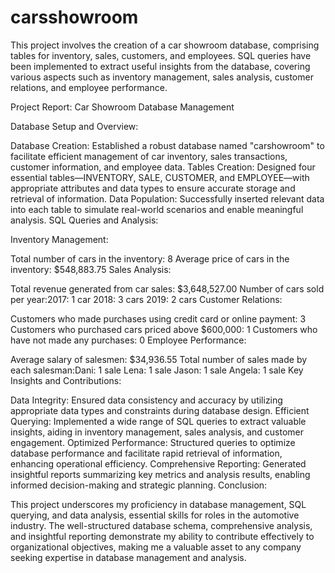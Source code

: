 # carsshowroom
This project involves the creation of a car showroom database, comprising tables for inventory, sales, customers, and employees. SQL queries have been implemented to extract useful insights from the database, covering various aspects such as inventory management, sales analysis, customer relations, and employee performance.



Project Report: Car Showroom Database Management

Database Setup and Overview:

Database Creation: Established a robust database named "carshowroom" to facilitate efficient management of car inventory, sales transactions, customer information, and employee data.
Tables Creation: Designed four essential tables—INVENTORY, SALE, CUSTOMER, and EMPLOYEE—with appropriate attributes and data types to ensure accurate storage and retrieval of information.
Data Population: Successfully inserted relevant data into each table to simulate real-world scenarios and enable meaningful analysis.
SQL Queries and Analysis:

Inventory Management:

Total number of cars in the inventory: 8
Average price of cars in the inventory: $548,883.75
Sales Analysis:

Total revenue generated from car sales: $3,648,527.00
Number of cars sold per year:2017: 1 car
2018: 3 cars
2019: 2 cars
Customer Relations:

Customers who made purchases using credit card or online payment: 3
Customers who purchased cars priced above $600,000: 1
Customers who have not made any purchases: 0
Employee Performance:

Average salary of salesmen: $34,936.55
Total number of sales made by each salesman:Dani: 1 sale
Lena: 1 sale
Jason: 1 sale
Angela: 1 sale
Key Insights and Contributions:

Data Integrity: Ensured data consistency and accuracy by utilizing appropriate data types and constraints during database design.
Efficient Querying: Implemented a wide range of SQL queries to extract valuable insights, aiding in inventory management, sales analysis, and customer engagement.
Optimized Performance: Structured queries to optimize database performance and facilitate rapid retrieval of information, enhancing operational efficiency.
Comprehensive Reporting: Generated insightful reports summarizing key metrics and analysis results, enabling informed decision-making and strategic planning.
Conclusion:

This project underscores my proficiency in database management, SQL querying, and data analysis, essential skills for roles in the automotive industry. The well-structured database schema, comprehensive analysis, and insightful reporting demonstrate my ability to contribute effectively to organizational objectives, making me a valuable asset to any company seeking expertise in database management and analysis.
